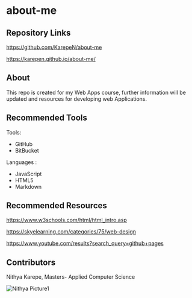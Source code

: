 # about-me

## Repository Links 

https://github.com/KarepeN/about-me


https://karepen.github.io/about-me/


## About
This repo is created for my Web Apps course, further information will be updated and resources for developing web Applications.

## Recommended Tools 

 Tools:
  * GitHub
  * BitBucket
   
 Languages :
 
  * JavaScript
  * HTML5
  * Markdown
  
  
  ## Recommended Resources
  
  https://www.w3schools.com/html/html_intro.asp
  
  
  https://skyelearning.com/categories/75/web-design
  
  
  https://www.youtube.com/results?search_query=github+pages
  
  
  ## Contributors
  Nithya Karepe, Masters- Applied Computer Science
  
  
  ![Nithya Picture1](https://user-images.githubusercontent.com/70028952/92044130-2b1af480-ed43-11ea-8f6e-27e0e0301e4a.jpg)
